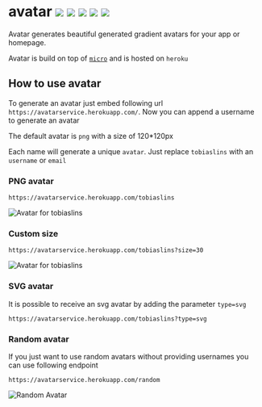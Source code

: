 # avatar ![](https://avatarservice.herokuapp.com/avatar?size=20) ![](https://avatarservice.herokuapp.com/1?size=20) ![](https://avatarservice.herokuapp.com/github?size=20) ![](https://avatarservice.herokuapp.com/love?size=20) ![](https://avatarservice.herokuapp.com/node?size=20)


Avatar generates beautiful generated gradient avatars for your app or homepage.

Avatar is build on top of [`micro`](https://github.com/zeit/micro) and is hosted on `heroku`

## How to use avatar

To generate an avatar just embed following url `https://avatarservice.herokuapp.com/`. Now you can append a username to generate an avatar

The default avatar is `png` with a size of 120*120px

Each name will generate a unique `avatar`. Just replace `tobiaslins` with an `username` or `email`

### PNG avatar
```
https://avatarservice.herokuapp.com/tobiaslins
```

![Avatar for tobiaslins](https://avatarservice.herokuapp.com/tobiaslins)

### Custom size

```
https://avatarservice.herokuapp.com/tobiaslins?size=30
```

![Avatar for tobiaslins](https://avatarservice.herokuapp.com/tobiaslins?size=30)

### SVG avatar
It is possible to receive an svg avatar by adding the parameter `type=svg`
```
https://avatarservice.herokuapp.com/tobiaslins?type=svg
```

### Random avatar
If you just want to use random avatars without providing usernames you can use following endpoint

```
https://avatarservice.herokuapp.com/random
```
![Random Avatar](https://avatarservice.herokuapp.com/random)
